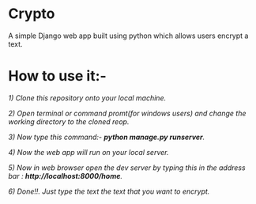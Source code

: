 # Crypto
A simple Django web app built using python which allows users encrypt a text.


# How to use it:-
  *1) Clone this repository onto your local machine.*
  
  *2) Open terminal or command promt(for windows users) and change the working directory to the cloned reop.*
  
  *3) Now type this command:- **python manage.py runserver**.*
  
  *4) Now the web app will run on your local server.*
  
  *5) Now in web browser open the dev server by typing this in the address bar : **http://localhost:8000/home**.*
  
  *6) Done!!. Just type the text the text that you want to encrypt.*
